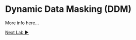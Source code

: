 ﻿# Dynamic Data Masking (DDM)

More info here...

[Next Lab ▶](https://github.com/lennilobel/sql2022-workshop-hol/blob/main/HOL/3.%20Security%20Features/2.%20Dynamic%20Data%20Masking/Dynamic%20Data%20Masking.md)
